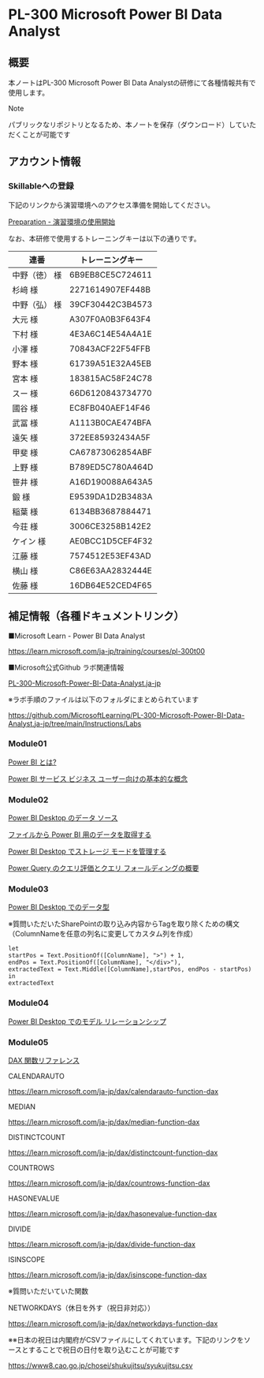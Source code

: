 # PL-300 Microsoft Power BI Data Analyst

## 概要

本ノートはPL-300 Microsoft Power BI Data Analystの研修にて各種情報共有で使用します。

> [!Note]
>
>  パブリックなリポジトリとなるため、本ノートを保存（ダウンロード）していただくことが可能です

## アカウント情報

### Skillableへの登録

下記のリンクから演習環境へのアクセス準備を開始してください。

[Preparation - 演習環境の使用開始](https://github.com/ctct-edu/Skillable/blob/main/Preparation.md)

なお、本研修で使用するトレーニングキーは以下の通りです。

| 連番          | トレーニングキー |
| ------------- | ---------------- |
| 中野（徳） 様 | 6B9EB8CE5C724611 |
| 杉﨑 様       | 2271614907EF448B |
| 中野（弘） 様 | 39CF30442C3B4573 |
| 大元 様       | A307F0A0B3F643F4 |
| 下村 様       | 4E3A6C14E54A4A1E |
| 小澤 様       | 70843ACF22F54FFB |
| 野本 様       | 61739A51E32A45EB |
| 宮本 様       | 183815AC58F24C78 |
| スー 様       | 66D6120843734770 |
| 國谷 様       | EC8FB040AEF14F46 |
| 武冨 様       | A1113B0CAE474BFA |
| 遠矢 様       | 372EE85932434A5F |
| 甲斐 様       | CA67873062854ABF |
| 上野 様       | B789ED5C780A464D |
| 笹井 様       | A16D190088A643A5 |
| 鍛 様         | E9539DA1D2B3483A |
| 稲葉 様       | 6134BB3687884471 |
| 今荘 様       | 3006CE3258B142E2 |
| ケイン 様     | AE0BCC1D5CEF4F32 |
| 江藤 様       | 7574512E53EF43AD |
| 横山 様       | C86E63AA2832444E |
| 佐藤 様       | 16DB64E52CED4F65 |



## 補足情報（各種ドキュメントリンク）

■Microsoft Learn - Power BI Data Analyst

https://learn.microsoft.com/ja-jp/training/courses/pl-300t00

■Microsoft公式Github ラボ関連情報

[PL-300-Microsoft-Power-BI-Data-Analyst.ja-jp](https://github.com/MicrosoftLearning/PL-300-Microsoft-Power-BI-Data-Analyst.ja-jp)

※ラボ手順のファイルは以下のフォルダにまとめられています

https://github.com/MicrosoftLearning/PL-300-Microsoft-Power-BI-Data-Analyst.ja-jp/tree/main/Instructions/Labs

### Module01

[Power BI とは?](https://learn.microsoft.com/ja-jp/power-bi/fundamentals/power-bi-overview)

[Power BI サービス ビジネス ユーザー向けの基本的な概念](https://learn.microsoft.com/ja-jp/power-bi/consumer/end-user-basic-concepts)

### Module02

[Power BI Desktop のデータ ソース](https://learn.microsoft.com/ja-jp/power-bi/connect-data/desktop-data-sources)

[ファイルから Power BI 用のデータを取得する](https://learn.microsoft.com/ja-jp/power-bi/connect-data/service-get-data-from-files)

[Power BI Desktop でストレージ モードを管理する](https://learn.microsoft.com/ja-jp/power-bi/transform-model/desktop-storage-mode)

[Power Query のクエリ評価とクエリ フォールディングの概要](https://learn.microsoft.com/ja-jp/power-query/query-folding-basics)

### Module03

[Power BI Desktop でのデータ型](https://learn.microsoft.com/ja-jp/power-bi/connect-data/desktop-data-types)

※質問いただいたSharePointの取り込み内容からTagを取り除くための構文
（ColumnNameを任意の列名に変更してカスタム列を作成）

```Power Query M
let
startPos = Text.PositionOf([ColumnName], ">") + 1,
endPos = Text.PositionOf([ColumnName], "</div>"),
extractedText = Text.Middle([ColumnName],startPos, endPos - startPos)
in
extractedText
```

### Module04

[Power BI Desktop でのモデル リレーションシップ](https://learn.microsoft.com/ja-jp/power-bi/transform-model/desktop-relationships-understand)

### Module05

[DAX 関数リファレンス](https://learn.microsoft.com/ja-jp/dax/dax-function-reference)

CALENDARAUTO

https://learn.microsoft.com/ja-jp/dax/calendarauto-function-dax

MEDIAN

https://learn.microsoft.com/ja-jp/dax/median-function-dax

DISTINCTCOUNT

https://learn.microsoft.com/ja-jp/dax/distinctcount-function-dax

COUNTROWS

https://learn.microsoft.com/ja-jp/dax/countrows-function-dax

HASONEVALUE

https://learn.microsoft.com/ja-jp/dax/hasonevalue-function-dax

DIVIDE

https://learn.microsoft.com/ja-jp/dax/divide-function-dax

ISINSCOPE

https://learn.microsoft.com/ja-jp/dax/isinscope-function-dax

※質問いただいていた関数

NETWORKDAYS（休日を外す（祝日非対応））

https://learn.microsoft.com/ja-jp/dax/networkdays-function-dax

※※日本の祝日は内閣府がCSVファイルにしてくれています。下記のリンクをソースとすることで祝日の日付を取り込むことが可能です

https://www8.cao.go.jp/chosei/shukujitsu/syukujitsu.csv
